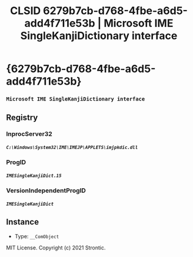 ﻿---
title: "CLSID 6279b7cb-d768-4fbe-a6d5-add4f711e53b | Microsoft IME SingleKanjiDictionary interface"
excerpt: What is COM-Object CLSID 6279b7cb-d768-4fbe-a6d5-add4f711e53b?
---

# {6279b7cb-d768-4fbe-a6d5-add4f711e53b}

### `Microsoft IME SingleKanjiDictionary interface`

## Registry


### InprocServer32

##### `C:\Windows\System32\IME\IMEJP\APPLETS\imjpkdic.dll`

### ProgID

##### `IMESingleKanjiDict.15`

### VersionIndependentProgID

##### `IMESingleKanjiDict`

## Instance

* Type: `__ComObject`

MIT License. Copyright (c) 2021 Strontic.



